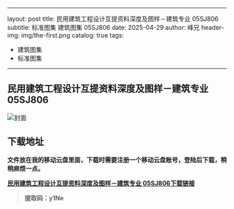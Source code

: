 
---
layout:     post
title:      民用建筑工程设计互提资料深度及图样－建筑专业 05SJ806
subtitle:   标准图集 建筑图集 05SJ806
date:       2025-04-29
author:     峰兄
header-img: img/the-first.png
catalog: true
tags:
- 建筑图集
- 标准图集
---
## 民用建筑工程设计互提资料深度及图样－建筑专业 05SJ806
![封面](https://pic1.imgdb.cn/item/680f206f58cb8da5c8d1c886.png)

## 下载地址 ##
**文件放在我的移动云盘里面，下载时需要注册一个移动云盘账号，登陆后下载，稍稍麻烦一点。**  
  
[**民用建筑工程设计互提资料深度及图样－建筑专业 05SJ806下载链接**](https://caiyun.139.com/m/i?105CpoA8GftqU)

> **提取码：y1Ne**

